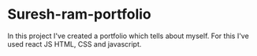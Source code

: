 # Suresh-ram-portfolio
In this project I've created a portfolio which tells about myself. For this I've used react JS HTML, CSS and javascript.

